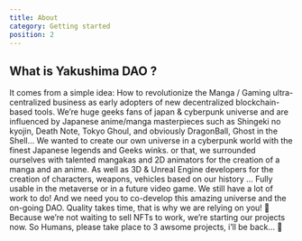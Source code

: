 ```yaml
---
title: About
category: Getting started
position: 2
---
```


## What is Yakushima DAO ?

It comes from a simple idea: How to revolutionize the Manga / Gaming ultra-centralized business as early adopters of new decentralized blockchain-based tools. We’re huge geeks fans of japan & cyberpunk universe and are influenced by Japanese anime/manga masterpieces such as Shingeki no kyojin, Death Note, Tokyo Ghoul, and obviously DragonBall, Ghost in the Shell… We wanted to create our own universe in a cyberpunk world with the finest Japanese legends and Geeks winks.
or that, we surrounded ourselves with talented mangakas and 2D animators for the creation of a manga and an anime. As well as 3D & Unreal Engine developers for the creation of characters, weapons, vehicles based on our history … Fully usable in the metaverse or in a future video game.
We still have a lot of work to do! And we need you to co-develop this amazing universe and the on-going DAO. Quality takes time, that is why we are relying on you!
🤖 Because we’re not waiting to sell NFTs to work, we’re starting our projects now. So Humans, please take place to 3 awsome projects, i’ll be back… 🤖 